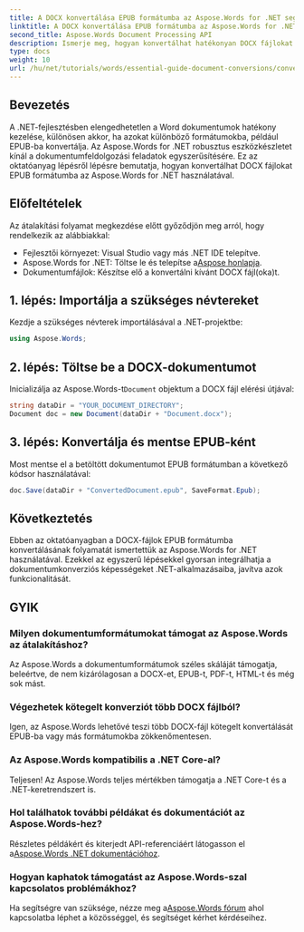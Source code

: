 ```yaml
---
title: A DOCX konvertálása EPUB formátumba az Aspose.Words for .NET segítségével
linktitle: A DOCX konvertálása EPUB formátumba az Aspose.Words for .NET segítségével
second_title: Aspose.Words Document Processing API
description: Ismerje meg, hogyan konvertálhat hatékonyan DOCX fájlokat EPUB formátumba az Aspose.Words for .NET segítségével. Ez az átfogó útmutató lépésről lépésre ismerteti.
type: docs
weight: 10
url: /hu/net/tutorials/words/essential-guide-document-conversions/convert-docx-to-epub/
---
```

## Bevezetés

A .NET-fejlesztésben elengedhetetlen a Word dokumentumok hatékony kezelése, különösen akkor, ha azokat különböző formátumokba, például EPUB-ba konvertálja. Az Aspose.Words for .NET robusztus eszközkészletet kínál a dokumentumfeldolgozási feladatok egyszerűsítésére. Ez az oktatóanyag lépésről lépésre bemutatja, hogyan konvertálhat DOCX fájlokat EPUB formátumba az Aspose.Words for .NET használatával.

## Előfeltételek

Az átalakítási folyamat megkezdése előtt győződjön meg arról, hogy rendelkezik az alábbiakkal:

- Fejlesztői környezet: Visual Studio vagy más .NET IDE telepítve.
-  Aspose.Words for .NET: Töltse le és telepítse a[Aspose honlapja](https://releases.aspose.com/words/net/).
- Dokumentumfájlok: Készítse elő a konvertálni kívánt DOCX fájl(oka)t.

## 1. lépés: Importálja a szükséges névtereket

Kezdje a szükséges névterek importálásával a .NET-projektbe:

```csharp
using Aspose.Words;
```

## 2. lépés: Töltse be a DOCX-dokumentumot

 Inicializálja az Aspose.Words-t`Document` objektum a DOCX fájl elérési útjával:

```csharp
string dataDir = "YOUR_DOCUMENT_DIRECTORY";
Document doc = new Document(dataDir + "Document.docx");
```

## 3. lépés: Konvertálja és mentse EPUB-ként

Most mentse el a betöltött dokumentumot EPUB formátumban a következő kódsor használatával:

```csharp
doc.Save(dataDir + "ConvertedDocument.epub", SaveFormat.Epub);
```

## Következtetés

Ebben az oktatóanyagban a DOCX-fájlok EPUB formátumba konvertálásának folyamatát ismertettük az Aspose.Words for .NET használatával. Ezekkel az egyszerű lépésekkel gyorsan integrálhatja a dokumentumkonverziós képességeket .NET-alkalmazásaiba, javítva azok funkcionalitását.

## GYIK

### Milyen dokumentumformátumokat támogat az Aspose.Words az átalakításhoz?

Az Aspose.Words a dokumentumformátumok széles skáláját támogatja, beleértve, de nem kizárólagosan a DOCX-et, EPUB-t, PDF-t, HTML-t és még sok mást.

### Végezhetek kötegelt konverziót több DOCX fájlból?

Igen, az Aspose.Words lehetővé teszi több DOCX-fájl kötegelt konvertálását EPUB-ba vagy más formátumokba zökkenőmentesen.

### Az Aspose.Words kompatibilis a .NET Core-al?

Teljesen! Az Aspose.Words teljes mértékben támogatja a .NET Core-t és a .NET-keretrendszert is.

### Hol találhatok további példákat és dokumentációt az Aspose.Words-hez?

 Részletes példákért és kiterjedt API-referenciáért látogasson el a[Aspose.Words .NET dokumentációhoz](https://reference.aspose.com/words/net/).

### Hogyan kaphatok támogatást az Aspose.Words-szal kapcsolatos problémákhoz?

 Ha segítségre van szüksége, nézze meg a[Aspose.Words fórum](https://forum.aspose.com/c/words/8) ahol kapcsolatba léphet a közösséggel, és segítséget kérhet kérdéseihez.